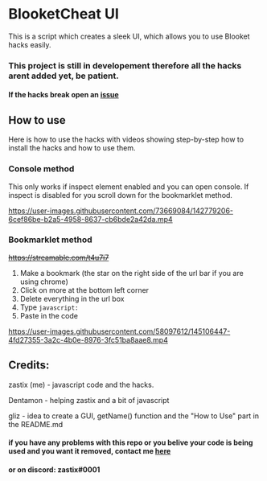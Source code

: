 # BlooketCheat UI
This is a script which creates a sleek UI, which allows you to use Blooket hacks easily.

### This project is still in developement therefore all the hacks arent added yet, be patient.
#### If the hacks break open an [issue](https://github.com/ZasticBradyn/BlooketUI/issues/new/choose)

## How to use

Here is how to use the hacks with videos showing step-by-step how to install the hacks and how to use them.

### Console method

This only works if inspect element enabled and you can open console. If inspect is disabled for you scroll down for the bookmarklet method.

https://user-images.githubusercontent.com/73669084/142779206-6cef86be-b2a5-4958-8637-cb6bde2a42da.mp4


### Bookmarklet method
~~https://streamable.com/t4u7i7~~

1. Make a bookmark (the star on the right side of the url bar if you are using chrome)
2. Click on more at the bottom left corner
3. Delete everything in the url box
4. Type `javascript:`
5. Paste in the code

https://user-images.githubusercontent.com/58097612/145106447-4fd27355-3a2c-4b0e-8976-3fc51ba8aae8.mp4

## Credits:
zastix (me) - javascript code and the hacks.

Dentamon - helping zastix and a bit of javascript

gliz - idea to create a GUI, getName() function and the "How to Use" part in the README.md



#### if you have any problems with this repo or you belive your code is being used and you want it removed, contact me [here](https://mail.google.com/mail/?view=cm&fs=1&to=zastixxoncrack@gmail.com&su=Contact%20Me) 
#### or on discord: zastix#0001
